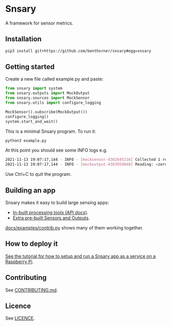 # Snsary

A framework for sensor metrics.

## Installation

```bash
pip3 install git+https://github.com/benthorner/snsary#egg=snsary
```

## Getting started

Create a new file called example.py and paste:

```python
from snsary import system
from snsary.outputs import MockOutput
from snsary.sources import MockSensor
from snsary.utils import configure_logging

MockSensor().subscribe(MockOutput())
configure_logging()
system.start_and_wait()
```

This is a minimal Snsary program. To run it:

```bash
python3 example.py
```

At this point you should see some INFO logs e.g.

```bash
2021-11-13 19:07:17,144 - INFO - [mocksensor-4382645216] Collected 1 readings.
2021-11-13 19:07:17,144 - INFO - [mockoutput-4383959840] Reading: <zero 1636830437 0>
```

Use Ctrl+C to quit the program.

## Building an app

Snsary makes it easy to build large sensing apps:

- [In-built processing tools (API docs)](https://snsary.readthedocs.io/en/latest/).
- [Extra pre-built Sensors and Outputs](docs/extras/README.md).

[docs/examples/contrib.py](docs/examples/contrib.py) shows many of them working together.

## How to deploy it

[See the tutorial for how to setup and run a Snsary app as a service on a Raspberry Pi](docs/tutorial/README.md).

## Contributing

See [CONTRIBUTING.md](CONTRIBUTING.md).

## Licence

See [LICENCE](LICENCE).

